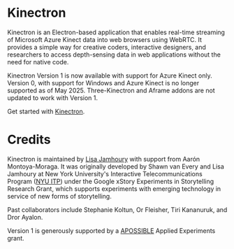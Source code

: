 # Kinectron

Kinectron is an Electron-based application that enables real-time streaming of Microsoft Azure Kinect data into web browsers using WebRTC. It provides a simple way for creative coders, interactive designers, and researchers to access depth-sensing data in web applications without the need for native code.

Kinectron Version 1 is now available with support for Azure Kinect only. Version 0, with support for Windows and Azure Kinect is no longer supported as of May 2025. Three-Kinectron and Aframe addons are not updated to work with Version 1. 

Get started with [Kinectron](https://github.com/kinectron/kinectron).

# Credits
Kinectron is maintained by [Lisa Jamhoury](https:lisajamhoury.com) with support from Aarón Montoya-Moraga. It was originally developed by Shawn van Every and Lisa Jamhoury at New York University's Interactive Telecommunications Program ([NYU ITP](https://tisch.nyu.edu/itp)) under the Google xStory Experiments in Storytelling Research Grant, which supports experiments with emerging technology in service of new forms of storytelling.

Past collaborators include Stephanie Koltun, Or Fleisher, Tiri Kananuruk, and Dror Ayalon.

Version 1 is generously supported by a [APOSSIBLE](https://apossible.com/) Applied Experiments grant. 


